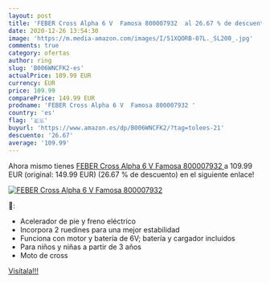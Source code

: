 ```yaml
---
layout: post
title: 'FEBER Cross Alpha 6 V  Famosa 800007932  al 26.67 % de descuento'
date: 2020-12-26 13:54:30
image: 'https://m.media-amazon.com/images/I/51XQORB-07L._SL200_.jpg'
comments: true
category: ofertas
author: ring
slug: 'B006WNCFK2-es'
actualPrice: 109.99 EUR
currency: EUR
price: 109.99
comparePrice: 149.99 EUR
prodname: 'FEBER Cross Alpha 6 V  Famosa 800007932 '
country: 'es'
flag: '🇪🇸'
buyurl: 'https://www.amazon.es/dp/B006WNCFK2/?tag=tolees-21'
descuento: '26.67'
average: '109.99'
---
```


Ahora mismo tienes [FEBER Cross Alpha 6 V  Famosa 800007932 ](https://www.amazon.es/dp/B006WNCFK2/?tag=tolees-21) a 109.99 EUR (original: 149.99 EUR) (26.67 %  de descuento) en el siguiente enlace!

[![FEBER Cross Alpha 6 V  Famosa 800007932 ](https://m.media-amazon.com/images/I/51XQORB-07L._SL200_.jpg)](https://www.amazon.es/dp/B006WNCFK2/?tag=tolees-21)

🔎:

- Acelerador de pie y freno eléctrico
- Incorpora 2 ruedines para una mejor estabilidad
- Funciona con motor y batería de 6V; batería y cargador incluidos
- Para niños y niñas a partir de 3 años
- Moto de cross

[Visítala!!!](https://www.amazon.es/dp/B006WNCFK2/?tag=tolees-21)
